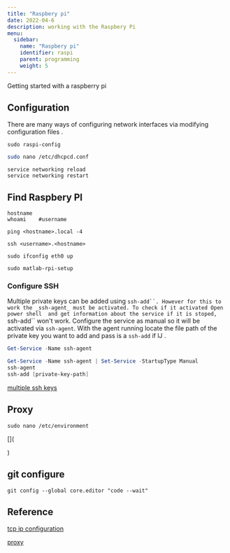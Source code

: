 ```yaml
---
title: "Raspbery pi"
date: 2022-04-6
description: working with the Raspbery Pi  
menu:
  sidebar:
    name: "Raspbery pi"
    identifier: raspi
    parent: programming
    weight: 5
---
```


Getting started with a raspberry pi

## Configuration

There are many ways of configuring network interfaces via modifying configuration files .  

```
sudo raspi-config
```

```bash
sudo nano /etc/dhcpcd.conf
```

```
service networking reload
service networking restart
```


## Find Raspbery PI

```
hostname
whoami    #username

```


```
ping <hostname>.local -4

ssh <username>.<hostname>

sudo ifconfig eth0 up

sudo matlab-rpi-setup

```

<!--
      ```
      ping jsds.local -4
      ```
-->



### Configure SSH

Multiple private keys can be added using ```ssh-add``. However for this to work the _ssh-agent_ must be activated. To check if it activated Open power shell  and get information about the service if it is stoped, ```ssh-add`` won't work. Configure the service as manual so it will be activated  via ```ssh-agent```. With the agent running locate the file path of the private key you want to add and pass is a ```ssh-add``` if lJ  . 

```Powershell
Get-Service -Name ssh-agent

Get-Service -Name ssh-agent | Set-Service -StartupType Manual
ssh-agent
ssh-add [private-key-path]

```

[multiple ssh keys](https://coderwall.com/p/7smjkq/multiple-ssh-keys-for-different-accounts-on-github-or-gitlab)
## Proxy

```
sudo nano /etc/environment
```
[](

)

## git configure
```
git config --global core.editor "code --wait"
```

## Reference

[^gitee-tcpip]: probando 

[tcp ip configuration](https://gitee.com/jikexianfeng/documentation/blob/master/configuration/tcpip/README.md) 

[^proxy-config]: 
[proxy](https://theailearner.com/2018/03/13/connecting-raspberry-pi-to-proxy-server/)


